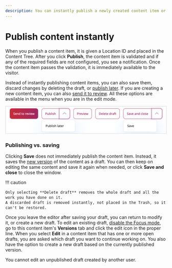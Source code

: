 ```yaml
---
description: You can instantly publish a newly created content item or save its draft for editing.
---
```


# Publish content instantly

When you publish a content item, it is given a Location ID and placed in the Content Tree.
After you click **Publish**, the content item is validated and if any of the required
fields are not configured, you see a notification.
Once the content item passes the validation, it is immediately available to the visitor.

Instead of instantly publishing content items, you can also save them, discard changes by deleting the draft, or [publish later](schedule_publishing.md#date-based-publishing).
If you are creating a new content item, you can also [send it to review](editorial_workflow.md).
All these options are available in the menu when you are in the edit mode.

![Publishing options](img/publishing_options.png "Publishing options")

### Publishing vs. saving

Clicking **Save** does not immediately publish the content item.
Instead, it saves the [new version](content_versions.md) of the content as a draft.
You can then keep on editing the same content and save it again when needed,
or click **Save and close** to close the window.

!!! caution

    Only selecting **Delete draft** removes the whole draft and all the work you have done on it.
    A discarded draft is removed instantly, not placed in the Trash, so it can't be restored.

Once you leave the editor after saving your draft, you can return to modify it, or create a new draft.
To edit an existing draft, [disable the Focus mode](../getting_started/discover_ui.md#disable-focus-mode), go to this content item's **Versions** tab and click the edit icon in the proper line.
When you select **Edit** in a content item that has one or more open drafts,
you are asked which draft you want to continue working on.
You also have the option to create a new draft based on the currently published version.

You cannot edit an unpublished draft created by another user.
